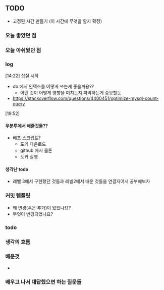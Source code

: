 ## TODO
- 고정된 시간 만들기 (이 시간에 무엇을 할지 확정)


    
### 오늘 좋았던 점


### 오늘 아쉬웠던 점

### log
[14:22] 삽질 시작

- db 에서 인덱스를 어떻게 쓰는게 좋을까용??
    - 어떤 것이 어떻게 영향을 미치는지 파악하는게 중요할듯
- https://stackoverflow.com/questions/4400451/optimize-mysql-count-query


[19:52]

#### 우분투에서 해줄것들??
- 배포 스크립트?
    - 도커 다운로드
    - github 에서 클론
    - 도커 실행

#### 생각난 todo
- 레벨 3에서 구현했던 것들과 레벨2에서 배운 것들을 연결지어서 공부해보자

### 커밋 템플릿
- 왜 변경(혹은 추가)이 있었나요?
- 무엇이 변경되었나요?

### todo 


### 생각의 흐름


### 배운것
-


### 배우고 나서 대답했으면 하는 질문들